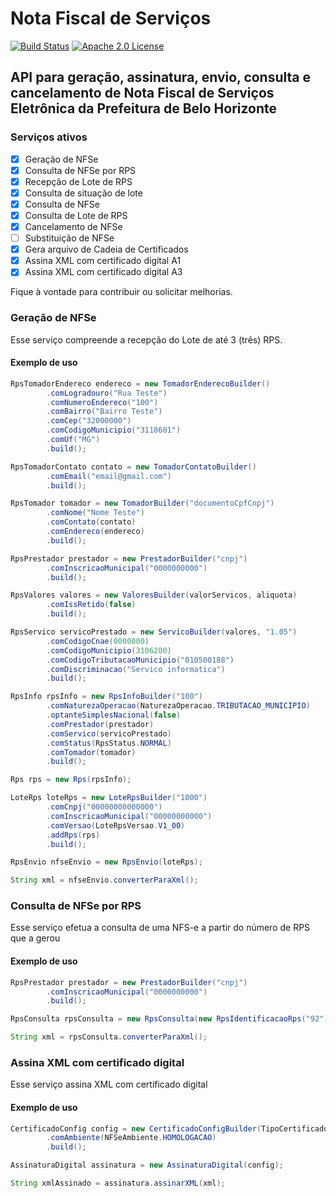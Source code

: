 Nota Fiscal de Serviços
====
[![Build Status](https://travis-ci.org/pablopdomingos/nfse.svg?branch=master)](http://travis-ci.org/#!/pablopdomingos/nfse)
[![Apache 2.0 License](https://img.shields.io/badge/license-apache%202.0-green.svg) ](https://github.com/pablopdomingos/nfse/blob/master/LICENSE)

## API para geração, assinatura, envio, consulta e cancelamento de Nota Fiscal de Serviços Eletrônica da Prefeitura de Belo Horizonte

### Serviços ativos

- [x] Geração de NFSe
- [x] Consulta de NFSe por RPS
- [x] Recepção de Lote de RPS
- [x] Consulta de situação de lote
- [x] Consulta de NFSe
- [x] Consulta de Lote de RPS
- [x] Cancelamento de NFSe
- [ ] Substituição de NFSe
- [x] Gera arquivo de Cadeia de Certificados
- [x] Assina XML com certificado digital A1
- [x] Assina XML com certificado digital A3

Fique à vontade para contribuir ou solicitar melhorias.

### Geração de NFSe

Esse serviço compreende a recepção do Lote de até 3 (três) RPS.

#### Exemplo de uso

```java
RpsTomadorEndereco endereco = new TomadorEnderecoBuilder()
        .comLogradouro("Rua Teste")
        .comNumeroEndereco("100")
        .comBairro("Bairro Teste")
        .comCep("32000000")
        .comCodigoMunicipio("3118601")
        .comUf("MG")
        .build();

RpsTomadorContato contato = new TomadorContatoBuilder()
        .comEmail("email@gmail.com")
        .build();

RpsTomador tomador = new TomadorBuilder("documentoCpfCnpj")
        .comNome("Nome Teste")
        .comContato(contato)
        .comEndereco(endereco)
        .build();  

RpsPrestador prestador = new PrestadorBuilder("cnpj")
        .comInscricaoMunicipal("0000000000")
        .build();

RpsValores valores = new ValoresBuilder(valorServicos, aliquota)
        .comIssRetido(false)
        .build();

RpsServico servicoPrestado = new ServicoBuilder(valores, "1.05")
        .comCodigoCnae(0000000)
        .comCodigoMunicipio(3106200)
        .comCodigoTributacaoMunicipio("010500188")
        .comDiscriminacao("Servico informatica")
        .build();

RpsInfo rpsInfo = new RpsInfoBuilder("100")
        .comNaturezaOperacao(NaturezaOperacao.TRIBUTACAO_MUNICIPIO)
        .optanteSimplesNacional(false)
        .comPrestador(prestador)
        .comServico(servicoPrestado)
        .comStatus(RpsStatus.NORMAL)
        .comTomador(tomador)
        .build();

Rps rps = new Rps(rpsInfo);

LoteRps loteRps = new LoteRpsBuilder("1000")
        .comCnpj("00000000000000")
        .comInscricaoMunicipal("00000000000")
        .comVersao(LoteRpsVersao.V1_00)
        .addRps(rps)
        .build();

RpsEnvio nfseEnvio = new RpsEnvio(loteRps);

String xml = nfseEnvio.converterParaXml();
```

### Consulta de NFSe por RPS

Esse serviço efetua a consulta de uma NFS-e a partir do número de RPS que a gerou

#### Exemplo de uso

```java
RpsPrestador prestador = new PrestadorBuilder("cnpj")
        .comInscricaoMunicipal("0000000000")
        .build();

RpsConsulta rpsConsulta = new RpsConsulta(new RpsIdentificacaoRps("92"), prestador);

String xml = rpsConsulta.converterParaXml();
```

### Assina XML com certificado digital

Esse serviço assina XML com certificado digital

#### Exemplo de uso

```java
CertificadoConfig config = new CertificadoConfigBuilder(TipoCertificado.A3_TOKEN, "senha")
        .comAmbiente(NFSeAmbiente.HOMOLOGACAO)
        .build();

AssinaturaDigital assinatura = new AssinaturaDigital(config);

String xmlAssinado = assinatura.assinarXML(xml);
```
